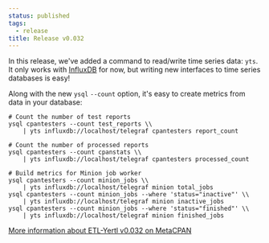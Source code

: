 ```yaml
---
status: published
tags:
  - release
title: Release v0.032
---
```


In this release, we've added a command to read/write time series data:
`yts`. It only works with [InfluxDB](http://influxdata.com) for now, but
writing new interfaces to time series databases is easy!

Along with the new `ysql` `--count` option, it's easy to create metrics
from data in your database:

    # Count the number of test reports
    ysql cpantesters --count test_reports \\
        | yts influxdb://localhost/telegraf cpantesters report_count

    # Count the number of processed reports
    ysql cpantesters --count cpanstats \\
        | yts influxdb://localhost/telegraf cpantesters processed_count

    # Build metrics for Minion job worker
    ysql cpantesters --count minion_jobs \\
        | yts influxdb://localhost/telegraf minion total_jobs
    ysql cpantesters --count minion_jobs --where 'status="inactive"' \\
        | yts influxdb://localhost/telegraf minion inactive_jobs
    ysql cpantesters --count minion_jobs --where 'status="finished"' \\
        | yts influxdb://localhost/telegraf minion finished_jobs

[More information about ETL-Yertl v0.032 on MetaCPAN](http://metacpan.org/release/PREACTION/ETL-Yertl-0.032)
